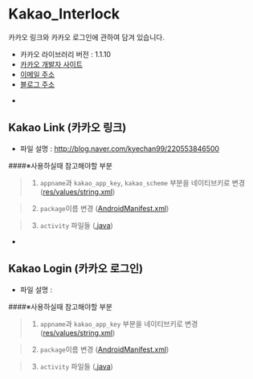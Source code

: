 # Kakao_Interlock
카카오 링크와 카카오 로그인에 관하여 담겨 있습니다.
+ 카카오 라이브러리 버전 : 1.1.10
+ [카카오 개발자 사이트](https://developers.kakao.com/)
+ [이메일 주소](kyechan99@naver.com)
+ [블로그 주소](blog.naver.com/kyechan99)


-



## Kakao Link (카카오 링크)
+ 파일 설명 : http://blog.naver.com/kyechan99/220553846500

####※사용하실때 참고해야할 부분
>1. ```appname```과 ```kakao_app_key```, ```kakao_scheme``` 부분을 네이티브키로 변경 ([res/values/string.xml](https://github.com/kyechan99/Kakao_Interlock/blob/master/kakaoLink/res/values/strings.xml))

>2. ```package```이름 변경 ([AndroidManifest.xml](https://github.com/kyechan99/Kakao_Interlock/blob/master/kakaoLink/AndroidManifest.xml))

>3. ```activity``` 파일들 ([.java](https://github.com/kyechan99/Kakao_Interlock/tree/master/kakaoLogin/src/org/cocos2dx/cpp))


-




## Kakao Login (카카오 로그인)
+ 파일 설명 : 

####※사용하실때 참고해야할 부분
>1. ```appname```과 ```kakao_app_key``` 부분을 네이티브키로 변경 ([res/values/string.xml](https://github.com/kyechan99/Kakao_Interlock/blob/master/kakaoLink/res/values/strings.xml))

>2. ```package```이름 변경 ([AndroidManifest.xml](https://github.com/kyechan99/Kakao_Interlock/blob/master/kakaoLink/AndroidManifest.xml))

>3. ```activity``` 파일들 ([.java](https://github.com/kyechan99/Kakao_Interlock/tree/master/kakaoLogin/src/org/cocos2dx/cpp))
